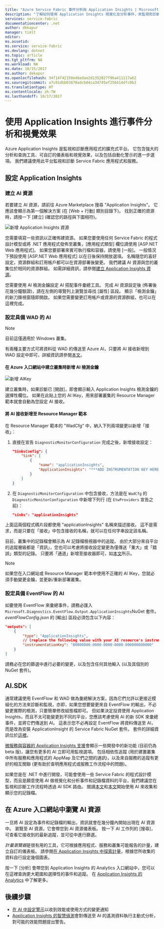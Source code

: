 ```yaml
---
title: "Azure Service Fabric 事件分析與 Application Insights | Microsoft Docs"
description: "了解如何使用 Application Insights 視覺化及分析事件，來監視和診斷 Azure Service Fabric 叢集。"
services: service-fabric
documentationcenter: .net
author: dkkapur
manager: timlt
editor: 
ms.assetid: 
ms.service: service-fabric
ms.devlang: dotnet
ms.topic: article
ms.tgt_pltfrm: NA
ms.workload: NA
ms.date: 10/15/2017
ms.author: dekapur
ms.openlocfilehash: 34f14f42150e46edae2d1352827f96a411117a62
ms.sourcegitcommit: a7c01dbb03870adcb04ca34745ef256414dfc0b3
ms.translationtype: HT
ms.contentlocale: zh-TW
ms.lasthandoff: 10/17/2017
---
```

# <a name="event-analysis-and-visualization-with-application-insights"></a>使用 Application Insights 進行事件分析和視覺效果

Azure Application Insights 是監視和診斷應用程式的擴充式平台。 它包含強大的分析和查詢工具、可自訂的儀表板和視覺效果，以及包括自動化警示的進一步選項。 我們建議使用此平台監視和診斷 Service Fabric 應用程式和服務。

## <a name="setting-up-application-insights"></a>設定 Application Insights

### <a name="creating-an-ai-resource"></a>建立 AI 資源

若要建立 AI 資源，請前往 Azure Marketplace 搜尋 "Application Insights"。 它應該會顯示為第一個解決方案 (在 [Web + 行動] 類別目錄下)。 找到正確的資源時，請按一下 [建立] (確認您的路徑與下圖相符)。

![新增 Application Insights 資源](media/service-fabric-diagnostics-event-analysis-appinsights/create-new-ai-resource.png)

您需要填寫一些資訊以正確佈建資源。 如果您要使用任何 Service Fabric 的程式設計模型或將 .NET 應用程式發佈至叢集，[應用程式類型] 欄位請使用 [ASP.NET Web 應用程式]。 如果您要部署來賓可執行檔和容器，請使用 [一般]。 一般情況下預設使用 [ASP.NET Web 應用程式] 以在日後保持開放選項。 名稱隨您的喜好設定，資源群組和訂用帳戶都可以在資源部署後變更。 我們建議 AI 資源與您的叢集位於相同的資源群組。 如需詳細資訊，請參閱[建立 Application Insights 資源](../application-insights/app-insights-create-new-resource.md)。

您需要使用 AI 檢測金鑰設定 AI 搭配事件彙總工具。 完成 AI 資源設定後 (佈署後花幾分鐘驗證)，請在左側的導覽列上瀏覽並尋找 [屬性] 區段。 顯示「檢測金鑰」的新刀鋒視窗隨即開啟。 如果您需要變更訂用帳戶或資源的資源群組，也可以在這裡完成。

### <a name="configuring-ai-with-wad"></a>設定具備 WAD 的 AI

>[!NOTE]
>目前這僅適用於 Windows 叢集。

有兩種主要方式可將資料從 WAD 的傳送至 Azure AI，只要將 AI 接收新增到 WAD 設定中即可，詳細資訊請參閱[本文](../monitoring-and-diagnostics/azure-diagnostics-configure-application-insights.md)。

#### <a name="add-an-ai-instrumentation-key-when-creating-a-cluster-in-azure-portal"></a>在 Azure 入口網站中建立叢集時新增 AI 檢測金鑰

![新增 AIKey](media/service-fabric-diagnostics-event-analysis-appinsights/azure-enable-diagnostics.png)

建立叢集時，如果診斷已 [開啟]，即會顯示輸入 Application Insights 檢測金鑰的選擇性欄位。 如果在此貼上您的 AI IKey，用來部署叢集的 Resource Manager 範本就會自動為您設定 AI 接收。

#### <a name="add-the-ai-sink-to-the-resource-manager-template"></a>將 AI 接收新增至 Resource Manager 範本

在 Resource Manager 範本的 "WadCfg" 中，納入下列兩項變更以新增「接收」：

1. 直接在宣告 `DiagnosticMonitorConfiguration` 完成之後，新增接收設定：

    ```json
    "SinksConfig": {
        "Sink": [
            {
                "name": "applicationInsights",
                "ApplicationInsights": "***ADD INSTRUMENTATION KEY HERE***"
            }
        ]
    }

    ```

2. 在 `DiagnosticMonitorConfiguration` 中包含接收，方法是在 `WadCfg` 的 `DiagnosticMonitorConfiguration` 中新增下列行 (在 `EtwProviders` 宣告之前)：

    ```json
    "sinks": "applicationInsights"
    ```

上面這兩個程式碼片段都使用 "applicationInsights" 名稱來描述接收。 這不是需求，而是只要在「接收」中包含接收的名稱，就可以在任何字串設定該名稱。

目前，叢集中的記錄檔會顯示為 AI 記錄檔檢視器中的追蹤。 由於大部分來自平台的追蹤層級都是「資訊」，您也可以考慮將接收設定變更為僅傳送「重大」或「錯誤」類型的記錄。 只要將「通道」新增至接收器即可，如[本文](../monitoring-and-diagnostics/azure-diagnostics-configure-application-insights.md)所示。

>[!NOTE]
>如果您在入口網站或 Resource Manager 範本中使用不正確的 AI IKey，您就必須手動變更金鑰，並更新/重新部署叢集。 

### <a name="configuring-ai-with-eventflow"></a>設定具備 EventFlow 的 AI

如要使用 EventFlow 來彙總事件，請務必匯入 `Microsoft.Diagnostics.EventFlow.Output.ApplicationInsights`NuGet 套件。 *eventFlowConfig.json* 的 [輸出] 區段必須包含以下內容：

```json
"outputs": [
    {
        "type": "ApplicationInsights",
        // (replace the following value with your AI resource's instrumentation key)
        "instrumentationKey": "00000000-0000-0000-0000-000000000000"
    }
]
```

請務必在您的篩選中進行必要的變更，以及包含任何其他輸入 (以及其個別的 NuGet 套件)。

## <a name="aisdk"></a>AI.SDK

通常建議使用 EventFlow 和 WAD 做為彙總解決方案，因為它們允許以更接近模組化的方法來診斷和監視，亦即，如果您想要變更來自 EventFlow 的輸出，不必變更實際的檢測，只要簡單修改組態檔即可。 但如果決定投資使用 Application Insights，而且不太可能變更到不同的平台，您應該考慮使用 AI 的新 SDK 來彙總事件，並將它們傳送到 AI。 這表示您不必再設定 EventFlow 將資料傳送至 AI，而是改為安裝 ApplicationInsight 的 Service Fabric NuGet 套件。 套件的詳細資訊位於[這裡](https://github.com/Microsoft/ApplicationInsights-ServiceFabric)。

[微服務與容器的 Application Insights 支援](https://azure.microsoft.com/app-insights-microservices/)會顯示一些開發中的新功能 (目前仍為 beta 版)，讓您有更多的 AI 立即可用監視選項。 包括相依性追蹤 (用於建置叢集中所有服務和應用程式的 AppMap 及它們之間的通訊)，以及來自服務的追蹤有更好的相互關聯 (更有助於查明應用程式或服務工作流程中的問題)。

如果您是在 .NET 中進行開發，可能會使用一些 Service Fabric 的程式設計模型，而且是願意使用 AI 做視覺化和分析事件和記錄檔資料的平台，我們建議您在監視和診斷工作流程時透過 AI SDK 路由。 閱讀[本文](../application-insights/app-insights-asp-net-more.md)和[本文](../application-insights/app-insights-asp-net-trace-logs.md)開始使用 AI 來收集和顯示您的記錄檔。

## <a name="navigating-the-ai-resource-in-azure-portal"></a>在 Azure 入口網站中瀏覽 AI 資源

一旦將 AI 設定為事件和記錄檔的輸出，資訊就會在幾分鐘內開始出現在 AI 資源中。 瀏覽至 AI 資源，它會帶您到 AI 資源儀表板。 按一下 AI 工作列的 [搜尋]，可查看它接收到的最新追蹤，並可從中進行篩選。

*計量瀏覽器*是很有用的工具，它可根據應用程式、服務和叢集可能報告的計量，建立自訂的儀表板。 請參閱[在 Application Insights 中探索計量](../application-insights/app-insights-metrics-explorer.md)，根據您所收集的資料自行設定幾個圖表。

按一下 [分析] 會帶您到 Application Insights 的 Analytics 入口網站中，您可以在這裡查詢更大範圍和選擇性的事件和追蹤。 在 [Application Insights 的 Analytics](../application-insights/app-insights-analytics.md) 中了解更多。

## <a name="next-steps"></a>後續步驟

* [在 AI 中設定警示](../application-insights/app-insights-alerts.md)以收到效能或使用方式的變更通知
* [Application Insights 的智慧偵測](../application-insights/app-insights-proactive-diagnostics.md)會對傳送至 AI 的遙測資料執行主動式分析，對可能的效能問題提出警告。